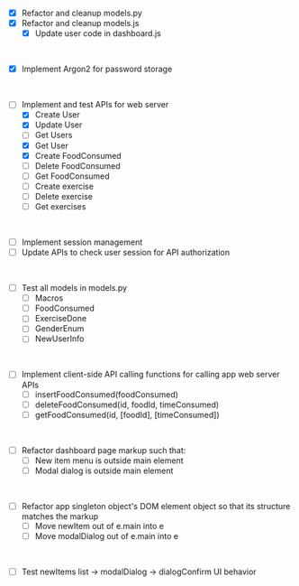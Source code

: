 - [x] Refactor and cleanup models.py
- [x] Refactor and cleanup models.js
  - [x] Update user code in dashboard.js

<br>

- [x] Implement Argon2 for password storage

<br>

- [ ] Implement and test APIs for web server
  - [x] Create User
  - [x] Update User
  - [ ] Get Users
  - [x] Get User 
  - [x] Create FoodConsumed
  - [ ] Delete FoodConsumed
  - [ ] Get FoodConsumed
  - [ ] Create exercise
  - [ ] Delete exercise
  - [ ] Get exercises
   
<br>

- [ ] Implement session management
- [ ] Update APIs to check user session for API authorization

<br>

- [ ] Test all models in models.py
  - [ ] Macros
  - [ ] FoodConsumed
  - [ ] ExerciseDone
  - [ ] GenderEnum
  - [ ] NewUserInfo

<br>

- [ ] Implement client-side API calling functions for calling app web server APIs
  - [ ] insertFoodConsumed(foodConsumed)
  - [ ] deleteFoodConsumed(id, foodId, timeConsumed)
  - [ ] getFoodConsumed(id, [foodId], [timeConsumed])

<br>
  
- [ ] Refactor dashboard page markup such that:
  - [ ] New item menu is outside main element
  - [ ] Modal dialog is outside main element

<br>

- [ ] Refactor app singleton object's DOM element object so that its structure matches the markup
  - [ ] Move newItem out of e.main into e
  - [ ] Move modalDialog out of e.main into e

<br>

- [ ] Test newItems list -> modalDialog -> dialogConfirm UI behavior